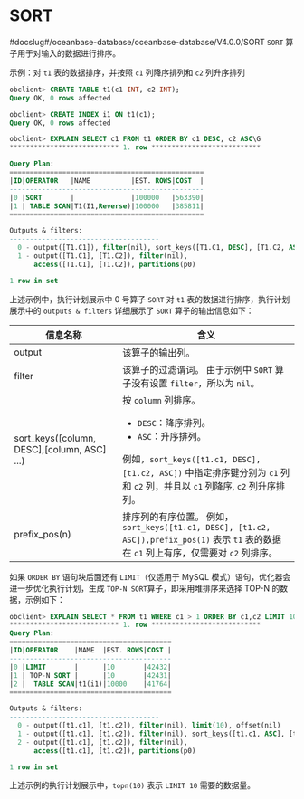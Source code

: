 SORT 
=========================
#docslug#/oceanbase-database/oceanbase-database/V4.0.0/SORT
`SORT` 算子用于对输入的数据进行排序。

示例：对 `t1` 表的数据排序，并按照 `c1` 列降序排列和 `c2` 列升序排列

```sql
obclient> CREATE TABLE t1(c1 INT, c2 INT);
Query OK, 0 rows affected

obclient> CREATE INDEX i1 ON t1(c1);
Query OK, 0 rows affected

obclient> EXPLAIN SELECT c1 FROM t1 ORDER BY c1 DESC, c2 ASC\G
*************************** 1. row ***************************

Query Plan: 
================================================
|ID|OPERATOR   |NAME          |EST. ROWS|COST  |
------------------------------------------------
|0 |SORT       |              |100000   |563390|
|1 | TABLE SCAN|T1(I1,Reverse)|100000   |385811|
================================================

Outputs & filters:
-------------------------------------
  0 - output([T1.C1]), filter(nil), sort_keys([T1.C1, DESC], [T1.C2, ASC]), prefix_pos(1)
  1 - output([T1.C1], [T1.C2]), filter(nil),
      access([T1.C1], [T1.C2]), partitions(p0)

1 row in set
```



上述示例中，执行计划展示中 0 号算子 `SORT` 对 `t1` 表的数据进行排序，执行计划展示中的 `outputs & filters` 详细展示了 `SORT` 算子的输出信息如下：


|                    **信息名称**                     |                                                                                                                       **含义**                                                                                                                       |
|-------------------------------------------------|----------------------------------------------------------------------------------------------------------------------------------------------------------------------------------------------------------------------------------------------------|
| output                                          | 该算子的输出列。                                                                                                                                                                                                                                           |
| filter                                          | 该算子的过滤谓词。 由于示例中 `SORT` 算子没有设置 `filter`，所以为 `nil`。                                                                                                                                                                                  |
| sort_keys(\[column, DESC\],\[column, ASC\] ...) | 按 `column` 列排序。 <ul><li>  `DESC`：降序排列。</li>   <li> `ASC`：升序排列。</li></ul>    例如，`sort_keys([t1.c1, DESC],[t1.c2, ASC])` 中指定排序键分别为 `c1` 列和 `c2` 列，并且以 `c1` 列降序, `c2` 列升序排列。|
| prefix_pos(n)                                   | 排序列的有序位置。 例如，`sort_keys([t1.c1, DESC], [t1.c2, ASC]),prefix_pos(1)` 表示 `t1` 表的数据在 `c1` 列上有序，仅需要对 `c2` 列排序。                                                                                                                         |



如果 `ORDER BY` 语句块后面还有 `LIMIT`（仅适用于 MySQL 模式）语句，优化器会进一步优化执行计划，生成 `TOP-N SORT`算子，即采用堆排序来选择 TOP-N 的数据，示例如下：

```sql
obclient> EXPLAIN SELECT * FROM t1 WHERE c1 > 1 ORDER BY c1,c2 LIMIT 10\G
*************************** 1. row ***************************
Query Plan: 
========================================
|ID|OPERATOR    |NAME  |EST. ROWS|COST |
----------------------------------------
|0 |LIMIT       |      |10       |42432|
|1 | TOP-N SORT |      |10       |42431|
|2 |  TABLE SCAN|t1(i1)|10000    |41764|
========================================

Outputs & filters:
-------------------------------------
  0 - output([t1.c1], [t1.c2]), filter(nil), limit(10), offset(nil)
  1 - output([t1.c1], [t1.c2]), filter(nil), sort_keys([t1.c1, ASC], [t1.c2, ASC]), topn(10), prefix_pos(1)
  2 - output([t1.c1], [t1.c2]), filter(nil),
      access([t1.c1], [t1.c2]), partitions(p0)

1 row in set
```



上述示例的执行计划展示中，`topn(10)` 表示 `LIMIT 10` 需要的数据量。
